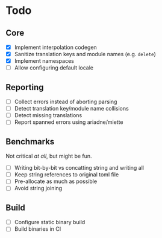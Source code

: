 # Todo

## Core

- [x] Implement interpolation codegen
- [x] Sanitize translation keys and module names (e.g. `delete`)
- [x] Implement namespaces
- [ ] Allow configuring default locale

## Reporting

- [ ] Collect errors instead of aborting parsing
- [ ] Detect translation key/module name collisions
- [ ] Detect missing translations
- [ ] Report spanned errors using ariadne/miette

## Benchmarks

Not critical _at all_, but might be fun.

- [ ] Writing bit-by-bit vs concatting string and writing all
- [ ] Keep string references to original toml file
- [ ] Pre-allocate as much as possible
- [ ] Avoid string joining

## Build

- [ ] Configure static binary build
- [ ] Build binaries in CI
